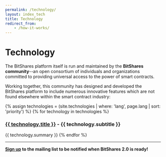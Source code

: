```yaml
---
permalink: /technology/
layout: index_tech
title: Technology
redirect_from:
    - /how-it-works/
---
```


# Technology

The BitShares platform itself is run and maintained by the **BitShares community**--an open consortium of individuals
and organizations committed to providing universal access to the power of smart contracts.

Working together, this community has designed and developed the BitShares platform to include numerous innovative
features which are not found elsewhere within the smart contract industry:


{% assign technologies = (site.technologies | where: 'lang', page.lang | sort: 'priority') %}
{% for technology in technologies  %}

### <a href="{{ technology.url }}">{{ technology.title }}</a> - {{ technology.subtitle }}
{{ technology.summary }}
{% endfor %}

---

**<a href="/">Sign up</a> to the mailing list to be notified when BitShares 2.0 is ready!**
